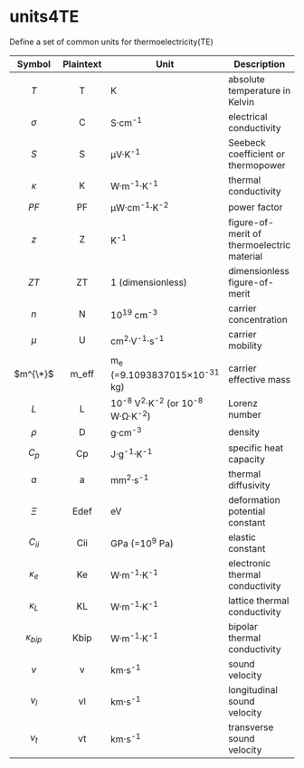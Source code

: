 # units4TE
Define a set of common units for thermoelectricity(TE)


| Symbol | Plaintext | Unit | Description |
| :----: | :-------: | ---- | ----------- |
| _T_ | T | K | absolute temperature in Kelvin |
| $\sigma$ | C | S·cm<sup>-1</sup> | electrical conductivity |
| _S_ | S | μV·K<sup>-1</sup> | Seebeck coefficient or thermopower |
| $\kappa$ | K | W·m<sup>-1</sup>·K<sup>-1</sup> | thermal conductivity |
| _PF_ | PF | μW·cm<sup>-1</sup>·K<sup>-2</sup> | power factor |
| _z_ | Z | K<sup>-1</sup> | figure-of-merit of thermoelectric material |
| _ZT_ | ZT | 1 (dimensionless) | dimensionless figure-of-merit |
| _n_ | N | 10<sup>19</sup> cm<sup>-3</sup> | carrier concentration |
| _μ_ | U | cm<sup>2</sup>·V<sup>-1</sup>·s<sup>-1</sup> | carrier mobility |
| $m^{\*}$ | m_eff | m<sub>e</sub> (=9.1093837015×10<sup>-31</sup> kg) | carrier effective mass |
| _L_ | L | 10<sup>-8</sup> V<sup>2</sup>·K<sup>-2</sup> (or 10<sup>-8</sup> W·Ω·K<sup>-2</sup>) | Lorenz number |
| $\rho$ | D | g·cm<sup>-3</sup> | density |
| $C_p$ | Cp | J·g<sup>-1</sup>·K<sup>-1</sup> | specific heat capacity |
| _a_ | a | mm<sup>2</sup>·s<sup>-1</sup> | thermal diffusivity |
| _Ξ_ | Edef | eV | deformation potential constant |
| $C_{ii}$ | Cii | GPa (=10<sup>9</sup> Pa) | elastic constant |
| $\kappa_{e}$ | Ke | W·m<sup>-1</sup>·K<sup>-1</sup> | electronic thermal conductivity |
| $\kappa_{L}$ | KL | W·m<sup>-1</sup>·K<sup>-1</sup> | lattice thermal conductivity |
| $\kappa_{bip}$ | Kbip | W·m<sup>-1</sup>·K<sup>-1</sup> | bipolar thermal conductivity |
| _v_ | v | km·s<sup>-1</sup> | sound velocity |
| $v_{l}$ | vl | km·s<sup>-1</sup> | longitudinal sound velocity |
| $v_{t}$ | vt | km·s<sup>-1</sup> | transverse sound velocity |
